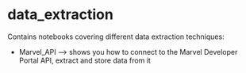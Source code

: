 # data_extraction
Contains notebooks covering different data extraction techniques:
- Marvel_API --> shows you how to connect to the Marvel Developer Portal API, extract and store data from it
